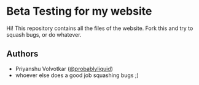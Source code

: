 # Beta Testing for my website

Hi! This repository contains all the files of the website. 
Fork this and try to squash bugs, or do whatever.



## Authors

- Priyanshu Volvotkar ([@probablyliquid](https://www.github.com/probablyliquid))
- whoever else does a good job squashing bugs ;)

